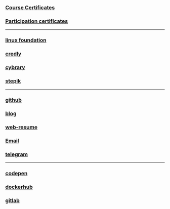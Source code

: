 ### [Course Certificates](https://github.com/Jahamars/sert/tree/main/course-certificates)  
### [Participation certificates](https://github.com/Jahamars/sert/tree/main/participation-certificates)

---

### [linux foundation](https://openprofile.dev/profile/jahamars)
### [credly](https://www.credly.com/users/jahongir/)
### [cybrary](https://app.cybrary.it/profile/jahamarsi)
### [stepik](https://stepik.org/users/575177703/profile)

---

### [github](https://github.com/jahamars/)
### [blog](https://mars.mixa.site/projects)
### [web-resume](https://jahamars.github.io/)
### [Email](jahamarsi@gmail.com)
### [telegram](https://t.me/gruvboxx)

--- 

### [codepen](https://codepen.io/jahamarsi)
### [dockerhub](https://hub.docker.com/u/jahamars)
### [gitlab](https://gitlab.com/jahamarsi1)
